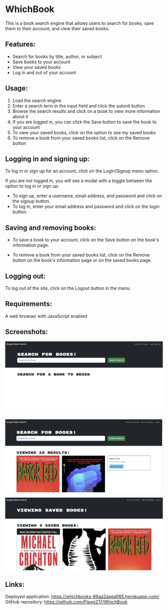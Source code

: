 # WhichBook


This is a book search engine that allows users to search for books, save them to their account, and view their saved books.

## Features:


- Search for books by title, author, or subject
- Save books to your account
- View your saved books
- Log in and out of your account

## Usage:


1. Load the search engine
2. Enter a search term in the input field and click the submit button
3. Browse the search results and click on a book to view more information about it
4. If you are logged in, you can click the Save button to save the book to your account
5. To view your saved books, click on the option to see my saved books
6. To remove a book from your saved books list, click on the Remove button

## Logging in and signing up:


To log in or sign up for an account, click on the Login/Signup menu option.

If you are not logged in, you will see a modal with a toggle between the option to log in or sign up.

- To sign up, enter a username, email address, and password and click on the signup button.
- To log in, enter your email address and password and click on the login button.

## Saving and removing books:


- To save a book to your account, click on the Save button on the book's information page.

- To remove a book from your saved books list, click on the Remove button on the book's information page or on the saved books page.

## Logging out:


To log out of the site, click on the Logout button in the menu.

## Requirements:


A web browser with JavaScript enabled

## Screenshots:

![Screenshot of the search engine](./client/public/images/screenshot1.png)

![Screenshot of the search results](./client/public/images/screenshot2.png)

![Screenshot of the saved books page](./client/public/images/screenshot3.png)

## Links:

Deployed application: https://whichbooks-86aa2aaea065.herokuapp.com/  
GitHub repository: https://github.com/Flagg217/WhichBook  
